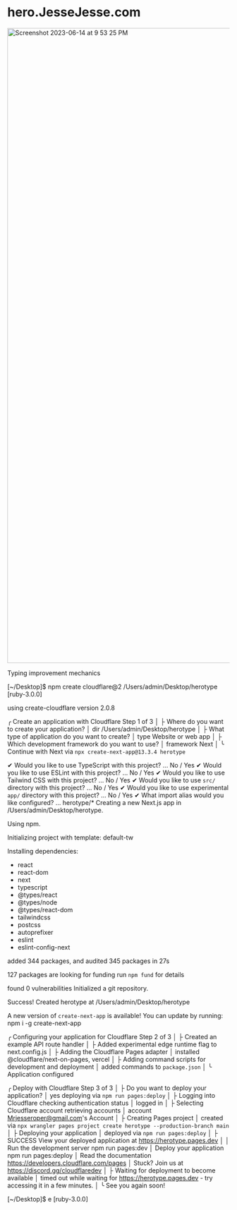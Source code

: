 # hero.JesseJesse.com
<img width="1440" alt="Screenshot 2023-06-14 at 9 53 25 PM" src="https://github.com/sudo-self/hero/assets/119916323/4c848c63-1e43-4251-b94c-43d32264a407">

Typing improvement mechanics 

[~/Desktop]$ npm create cloudflare@2 /Users/admin/Desktop/herotype                                                                         [ruby-3.0.0]

using create-cloudflare version 2.0.8

╭ Create an application with Cloudflare Step 1 of 3
│ 
├ Where do you want to create your application?
│ dir /Users/admin/Desktop/herotype
│
├ What type of application do you want to create?
│ type Website or web app
│
├ Which development framework do you want to use?
│ framework Next
│
╰ Continue with Next via `npx create-next-app@13.3.4 herotype`

✔ Would you like to use TypeScript with this project? … No / Yes
✔ Would you like to use ESLint with this project? … No / Yes
✔ Would you like to use Tailwind CSS with this project? … No / Yes
✔ Would you like to use `src/` directory with this project? … No / Yes
✔ Would you like to use experimental `app/` directory with this project? … No / Yes
✔ What import alias would you like configured? … herotype/*
Creating a new Next.js app in /Users/admin/Desktop/herotype.

Using npm.

Initializing project with template: default-tw 


Installing dependencies:
- react
- react-dom
- next
- typescript
- @types/react
- @types/node
- @types/react-dom
- tailwindcss
- postcss
- autoprefixer
- eslint
- eslint-config-next


added 344 packages, and audited 345 packages in 27s

127 packages are looking for funding
  run `npm fund` for details

found 0 vulnerabilities
Initialized a git repository.

Success! Created herotype at /Users/admin/Desktop/herotype

A new version of `create-next-app` is available!
You can update by running: npm i -g create-next-app

╭ Configuring your application for Cloudflare Step 2 of 3
│ 
├ Created an example API route handler
│ 
├ Added experimental edge runtime flag to next.config.js
│ 
├ Adding the Cloudflare Pages adapter 
│ installed @cloudflare/next-on-pages, vercel
│ 
├ Adding command scripts for development and deployment
│ added commands to `package.json`
│ 
╰ Application configured 

╭ Deploy with Cloudflare Step 3 of 3
│ 
├ Do you want to deploy your application?
│ yes deploying via `npm run pages:deploy`
│
├ Logging into Cloudflare checking authentication status 
│ logged in
│ 
├ Selecting Cloudflare account retrieving accounts 
│ account Mrjesseroper@gmail.com's Account
│ 
├ Creating Pages project 
│ created via `npx wrangler pages project create herotype --production-branch main`
│ 
├ Deploying your application 
│ deployed via `npm run pages:deploy`
│ 
├  SUCCESS  View your deployed application at https://herotype.pages.dev
│ 
│ Run the development server npm run pages:dev
│ Deploy your application npm run pages:deploy
│ Read the documentation https://developers.cloudflare.com/pages
│ Stuck? Join us at https://discord.gg/cloudflaredev
│ 
├ Waiting for deployment to become available 
│ timed out while waiting for https://herotype.pages.dev - try accessing it in a few minutes.
│ 
╰ See you again soon! 

[~/Desktop]$ e                                                                                                                             [ruby-3.0.0]
